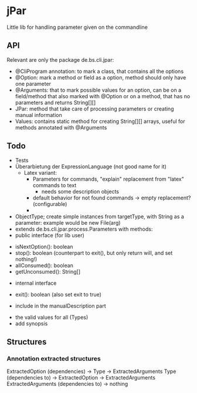# jPar
Little lib for handling parameter given on the commandline

## API

Relevant are only the package de.bs.cli.jpar:

- @CliProgram annotation: to mark a class, that contains all the options
- @Option: mark a method or field as a option, method should only have one parameter
- @Arguments: that to mark possible values for an option, can be on a field/method that also marked with @Option or on a method, that has no parameters and returns String\[][]
- JPar: method that take care of processing parameters or creating manual information
- Values: contains static method for creating String\[][] arrays, useful for methods annotated with @Arguments

## Todo
- Tests
- Überarbietung der ExpressionLanguage (not good name for it)
  * Latex variant:
  	- Parameters for commands, "explain" replacement from "latex" commands to text
  		- needs some description objects
  	- default behavior for not found commands -> empty replacement? (configurable)
  	- 
- ObjectType; create simple instances from targetType, with String as a parameter: example would be new File(arg)
- extends de.bs.cli.jpar.process.Parameters with methods:
 - public interface (for lib user)
  * isNextOption(): boolean
  * stop(): boolean (counterpart to exit(), but only return will, and set nothing!)
  * allConsumed(): boolean
  * getUnconsumed(): String[]
 - internal interface
  * exit(): boolean (also set exit to true)
- include in the manualDescription part
 * the valid values for all (Types)
 * add synopsis
	

## Structures

### Annotation extracted structures

ExtractedOption (dependencies)
	-> Type
	-> ExtractedArguments
Type (dependencies to)
	-> ExtractedOption
	-> ExtractedArguments
ExtractedArguments (dependencies to)
	-> nothing
